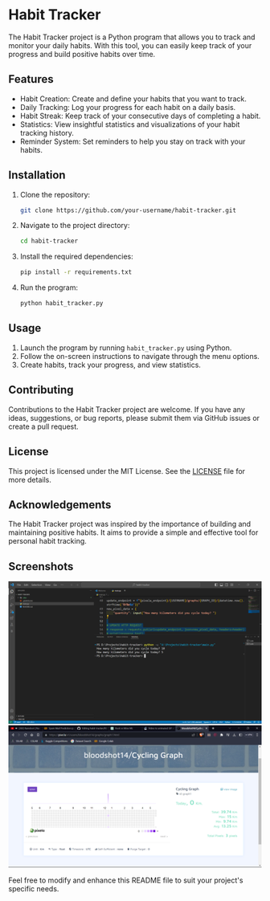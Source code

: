 # Habit Tracker

The Habit Tracker project is a Python program that allows you to track and monitor your daily habits. With this tool, you can easily keep track of your progress and build positive habits over time.

## Features

- Habit Creation: Create and define your habits that you want to track.
- Daily Tracking: Log your progress for each habit on a daily basis.
- Habit Streak: Keep track of your consecutive days of completing a habit.
- Statistics: View insightful statistics and visualizations of your habit tracking history.
- Reminder System: Set reminders to help you stay on track with your habits.

## Installation

1. Clone the repository:

   ```bash
   git clone https://github.com/your-username/habit-tracker.git
   ```

2. Navigate to the project directory:

   ```bash
   cd habit-tracker
   ```

3. Install the required dependencies:

   ```bash
   pip install -r requirements.txt
   ```

4. Run the program:

   ```bash
   python habit_tracker.py
   ```

## Usage

1. Launch the program by running `habit_tracker.py` using Python.
2. Follow the on-screen instructions to navigate through the menu options.
3. Create habits, track your progress, and view statistics.

## Contributing

Contributions to the Habit Tracker project are welcome. If you have any ideas, suggestions, or bug reports, please submit them via GitHub issues or create a pull request.

## License

This project is licensed under the MIT License. See the [LICENSE](LICENSE) file for more details.

## Acknowledgements

The Habit Tracker project was inspired by the importance of building and maintaining positive habits. It aims to provide a simple and effective tool for personal habit tracking.

## Screenshots

![Screenshot1](Screenshot1.png)
![Screenshot2](Screenshot2.png)

Feel free to modify and enhance this README file to suit your project's specific needs.
